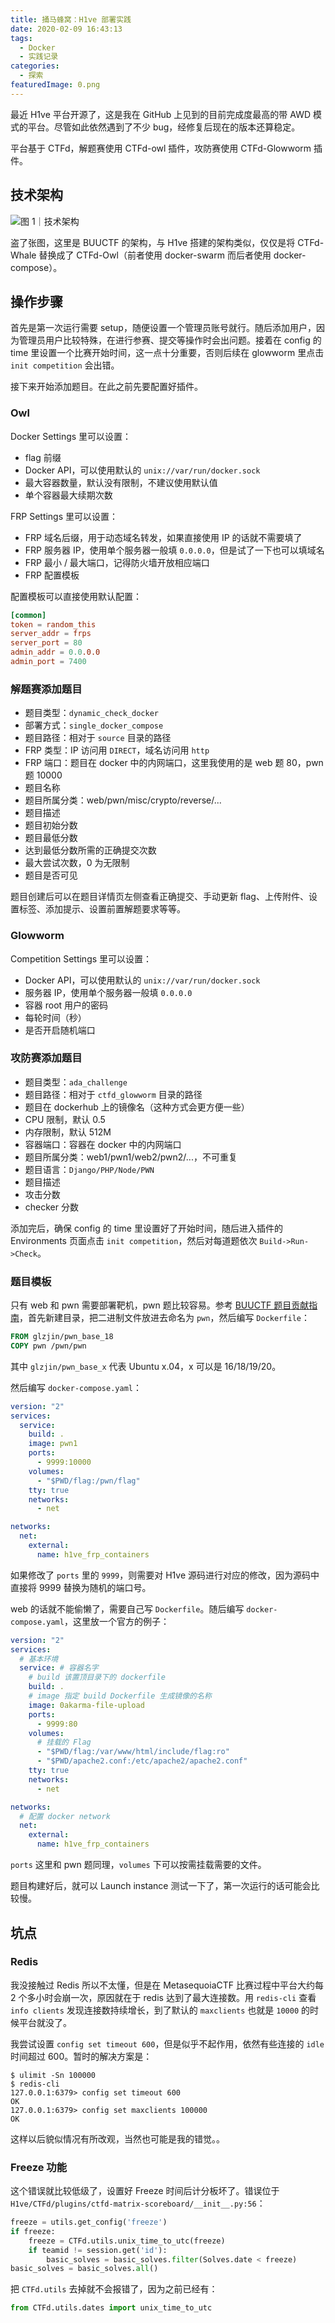 ```yaml
---
title: 捅马蜂窝：H1ve 部署实践
date: 2020-02-09 16:43:13
tags:
  - Docker
  - 实践记录
categories:
  - 探索
featuredImage: 0.png
---
```


最近 H1ve 平台开源了，这是我在 GitHub 上见到的目前完成度最高的带 AWD 模式的平台。尽管如此依然遇到了不少 bug，经修复后现在的版本还算稳定。

<!--more-->

平台基于 CTFd，解题赛使用 CTFd-owl 插件，攻防赛使用 CTFd-Glowworm 插件。

## 技术架构

![图 1｜技术架构](1.png)

盗了张图，这里是 BUUCTF 的架构，与 H1ve 搭建的架构类似，仅仅是将 CTFd-Whale 替换成了 CTFd-Owl（前者使用 docker-swarm 而后者使用 docker-compose）。

## 操作步骤

首先是第一次运行需要 setup，随便设置一个管理员账号就行。随后添加用户，因为管理员用户比较特殊，在进行参赛、提交等操作时会出问题。接着在 config 的 time 里设置一个比赛开始时间，这一点十分重要，否则后续在 glowworm 里点击 `init competition` 会出错。

接下来开始添加题目。在此之前先要配置好插件。

### Owl

Docker Settings 里可以设置：

- flag 前缀
- Docker API，可以使用默认的 `unix://var/run/docker.sock`
- 最大容器数量，默认没有限制，不建议使用默认值
- 单个容器最大续期次数

FRP Settings 里可以设置：

- FRP 域名后缀，用于动态域名转发，如果直接使用 IP 的话就不需要填了
- FRP 服务器 IP，使用单个服务器一般填 `0.0.0.0`，但是试了一下也可以填域名
- FRP 最小 / 最大端口，记得防火墙开放相应端口
- FRP 配置模板

配置模板可以直接使用默认配置：

```toml
[common]
token = random_this
server_addr = frps
server_port = 80
admin_addr = 0.0.0.0
admin_port = 7400
```

### 解题赛添加题目

- 题目类型：`dynamic_check_docker`
- 部署方式：`single_docker_compose`
- 题目路径：相对于 `source` 目录的路径
- FRP 类型：IP 访问用 `DIRECT`，域名访问用 `http`
- FRP 端口：题目在 docker 中的内网端口，这里我使用的是 web 题 80，pwn 题 10000
- 题目名称
- 题目所属分类：web/pwn/misc/crypto/reverse/...
- 题目描述
- 题目初始分数
- 题目最低分数
- 达到最低分数所需的正确提交次数
- 最大尝试次数，0 为无限制
- 题目是否可见

题目创建后可以在题目详情页左侧查看正确提交、手动更新 flag、上传附件、设置标签、添加提示、设置前置解题要求等等。

### Glowworm

Competition Settings 里可以设置：

- Docker API，可以使用默认的 `unix://var/run/docker.sock`
- 服务器 IP，使用单个服务器一般填 `0.0.0.0`
- 容器 root 用户的密码
- 每轮时间（秒）
- 是否开启随机端口

### 攻防赛添加题目

- 题目类型：`ada_challenge`
- 题目路径：相对于 `ctfd_glowworm` 目录的路径
- 题目在 dockerhub 上的镜像名（这种方式会更方便一些）
- CPU 限制，默认 0.5
- 内存限制，默认 512M
- 容器端口：容器在 docker 中的内网端口
- 题目所属分类：web1/pwn1/web2/pwn2/...，不可重复
- 题目语言：`Django/PHP/Node/PWN`
- 题目描述
- 攻击分数
- checker 分数

添加完后，确保 config 的 time 里设置好了开始时间，随后进入插件的 Environments 页面点击 `init competition`，然后对每道题依次 `Build->Run->Check`。

### 题目模板

只有 web 和 pwn 需要部署靶机，pwn 题比较容易。参考 [BUUCTF 题目贡献指南](https://www.zhaoj.in/read-6259.html)，首先新建目录，把二进制文件放进去命名为 `pwn`，然后编写 `Dockerfile`：

```dockerfile
FROM glzjin/pwn_base_18
COPY pwn /pwn/pwn
```

其中 `glzjin/pwn_base_x` 代表 Ubuntu x.04，x 可以是 16/18/19/20。

然后编写 `docker-compose.yaml`：

```yaml
version: "2"
services:
  service:
    build: .
    image: pwn1
    ports:
      - 9999:10000
    volumes:
      - "$PWD/flag:/pwn/flag"
    tty: true
    networks:
      - net

networks:
  net:
    external:
      name: h1ve_frp_containers
```

如果修改了 `ports` 里的 `9999`，则需要对 H1ve 源码进行对应的修改，因为源码中直接将 9999 替换为随机的端口号。

web 的话就不能偷懒了，需要自己写 `Dockerfile`。随后编写 `docker-compose.yaml`，这里放一个官方的例子：

```yaml
version: "2"
services:
  # 基本环境
  service: # 容器名字
    # build 该置顶目录下的 dockerfile
    build: .
    # image 指定 build Dockerfile 生成镜像的名称
    image: 0akarma-file-upload
    ports:
      - 9999:80
    volumes:
      # 挂载的 Flag
      - "$PWD/flag:/var/www/html/include/flag:ro"
      - "$PWD/apache2.conf:/etc/apache2/apache2.conf"
    tty: true
    networks:
      - net

networks:
  # 配置 docker network
  net:
    external:
      name: h1ve_frp_containers
```

`ports` 这里和 pwn 题同理，`volumes` 下可以按需挂载需要的文件。

题目构建好后，就可以 Launch instance 测试一下了，第一次运行的话可能会比较慢。

## 坑点

### Redis

我没接触过 Redis 所以不太懂，但是在 MetasequoiaCTF 比赛过程中平台大约每 2 个多小时会崩一次，原因就在于 redis 达到了最大连接数。用 `redis-cli` 查看 `info clients` 发现连接数持续增长，到了默认的 `maxclients` 也就是 `10000` 的时候平台就没了。

我尝试设置 `config set timeout 600`，但是似乎不起作用，依然有些连接的 `idle` 时间超过 600。暂时的解决方案是：

```shell
$ ulimit -Sn 100000
$ redis-cli
127.0.0.1:6379> config set timeout 600
OK
127.0.0.1:6379> config set maxclients 100000
OK
```

这样以后貌似情况有所改观，当然也可能是我的错觉。。

### Freeze 功能

这个错误就比较低级了，设置好 Freeze 时间后计分板坏了。错误位于 `H1ve/CTFd/plugins/ctfd-matrix-scoreboard/__init__.py:56`：

```python
freeze = utils.get_config('freeze')
if freeze:
    freeze = CTFd.utils.unix_time_to_utc(freeze)
    if teamid != session.get('id'):
        basic_solves = basic_solves.filter(Solves.date < freeze)
basic_solves = basic_solves.all()
```

把 `CTFd.utils` 去掉就不会报错了，因为之前已经有：

```python
from CTFd.utils.dates import unix_time_to_utc
```
